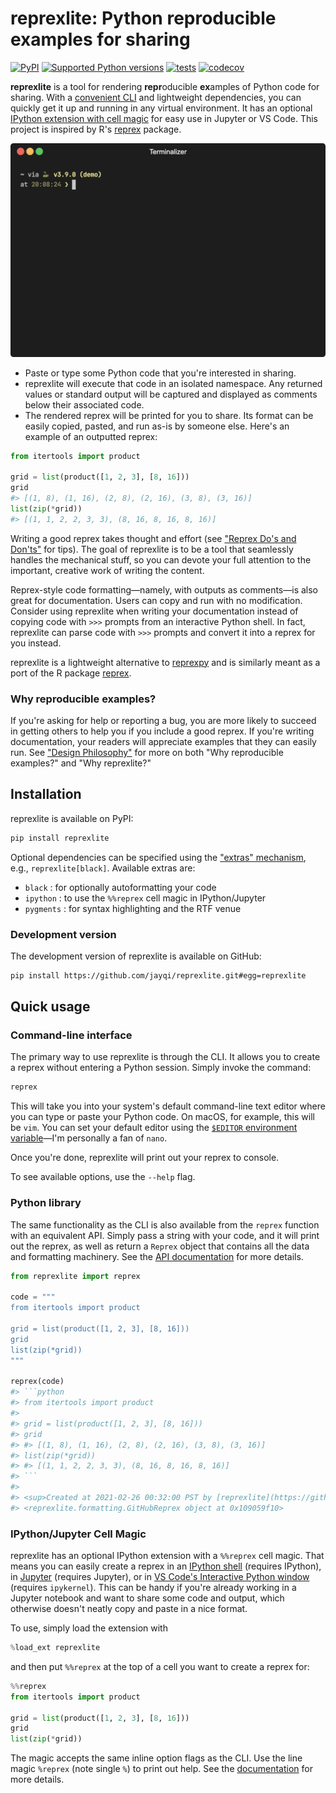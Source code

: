 # reprexlite: Python reproducible examples for sharing

[![PyPI](https://img.shields.io/pypi/v/reprexlite.svg)](https://pypi.org/project/reprexlite/)
[![Supported Python versions](https://img.shields.io/pypi/pyversions/reprexlite)](https://pypi.org/project/reprexlite/)
[![tests](https://github.com/jayqi/reprexlite/workflows/tests/badge.svg?branch=main)](https://github.com/jayqi/reprexlite/actions?query=workflow%3Atests+branch%3Amain)
[![codecov](https://codecov.io/gh/jayqi/reprexlite/branch/main/graph/badge.svg)](https://codecov.io/gh/jayqi/reprexlite)

**reprexlite** is a tool for rendering **repr**oducible **ex**amples of Python code for sharing. With a [convenient CLI](#command-line-interface) and lightweight dependencies, you can quickly get it up and running in any virtual environment. It has an optional [IPython extension with cell magic](#ipythonjupyter-cell-magic) for easy use in Jupyter or VS Code. This project is inspired by R's [reprex](https://reprex.tidyverse.org/) package.

<img src="https://raw.githubusercontent.com/jayqi/reprexlite/main/docs/docs/images/demo.gif" width="640px" />

- Paste or type some Python code that you're interested in sharing.
- reprexlite will execute that code in an isolated namespace. Any returned values or standard output will be captured and displayed as comments below their associated code.
- The rendered reprex will be printed for you to share. Its format can be easily copied, pasted, and run as-is by someone else. Here's an example of an outputted reprex:

```python
from itertools import product

grid = list(product([1, 2, 3], [8, 16]))
grid
#> [(1, 8), (1, 16), (2, 8), (2, 16), (3, 8), (3, 16)]
list(zip(*grid))
#> [(1, 1, 2, 2, 3, 3), (8, 16, 8, 16, 8, 16)]
```

Writing a good reprex takes thought and effort (see ["Reprex Do's and Don'ts"](https://jayqi.github.io/reprexlite/stable/dos-and-donts) for tips). The goal of reprexlite is to be a tool that seamlessly handles the mechanical stuff, so you can devote your full attention to the important, creative work of writing the content.

Reprex-style code formatting—namely, with outputs as comments—is also great for documentation. Users can copy and run with no modification. Consider using reprexlite when writing your documentation instead of copying code with `>>>` prompts from an interactive Python shell. In fact, reprexlite can parse code with `>>>` prompts and convert it into a reprex for you instead.

reprexlite is a lightweight alternative to [reprexpy](https://github.com/crew102/reprexpy) and is similarly meant as a port of the R package [reprex](https://github.com/tidyverse/reprex).

### Why reproducible examples?

If you're asking for help or reporting a bug, you are more likely to succeed in getting others to help you if you include a good reprex. If you're writing documentation, your readers will appreciate examples that they can easily run. See ["Design Philosophy"](https://jayqi.github.io/reprexlite/stable/design-philosophy/) for more on both "Why reproducible examples?" and "Why reprexlite?"

## Installation

reprexlite is available on PyPI:

```bash
pip install reprexlite
```

Optional dependencies can be specified using the ["extras" mechanism](https://packaging.python.org/tutorials/installing-packages/#installing-setuptools-extras), e.g., `reprexlite[black]`. Available extras are:

- `black` : for optionally autoformatting your code
- `ipython` : to use the `%%reprex` cell magic in IPython/Jupyter
- `pygments` : for syntax highlighting and the RTF venue

### Development version

The development version of reprexlite is available on GitHub:

```bash
pip install https://github.com/jayqi/reprexlite.git#egg=reprexlite
```

## Quick usage

### Command-line interface

The primary way to use reprexlite is through the CLI. It allows you to create a reprex without entering a Python session. Simply invoke the command:

```bash
reprex
```

This will take you into your system's default command-line text editor where you can type or paste your Python code. On macOS, for example, this will be `vim`. You can set your default editor using the [`$EDITOR` environment variable](https://askubuntu.com/a/432530)—I'm personally a fan of `nano`.

Once you're done, reprexlite will print out your reprex to console.

To see available options, use the `--help` flag.

### Python library

The same functionality as the CLI is also available from the `reprex` function with an equivalent API. Simply pass a string with your code, and it will print out the reprex, as well as return a `Reprex` object that contains all the data and formatting machinery. See the [API documentation](https://jayqi.github.io/reprexlite/stable/api-reference/reprex/) for more details.

```python
from reprexlite import reprex

code = """
from itertools import product

grid = list(product([1, 2, 3], [8, 16]))
grid
list(zip(*grid))
"""

reprex(code)
#> ```python
#> from itertools import product
#>
#> grid = list(product([1, 2, 3], [8, 16]))
#> grid
#> #> [(1, 8), (1, 16), (2, 8), (2, 16), (3, 8), (3, 16)]
#> list(zip(*grid))
#> #> [(1, 1, 2, 2, 3, 3), (8, 16, 8, 16, 8, 16)]
#> ```
#>
#> <sup>Created at 2021-02-26 00:32:00 PST by [reprexlite](https://github.com/jayqi/reprexlite) v0.3.0</sup>
#> <reprexlite.formatting.GitHubReprex object at 0x109059f10>
```

### IPython/Jupyter Cell Magic

reprexlite has an optional IPython extension with a `%%reprex` cell magic. That means you can easily create a reprex in an [IPython shell](https://ipython.readthedocs.io/en/stable/) (requires IPython), in [Jupyter](https://jupyter.org/) (requires Jupyter), or in [VS Code's Interactive Python window](https://code.visualstudio.com/docs/python/jupyter-support-py) (requires `ipykernel`). This can be handy if you're already working in a Jupyter notebook and want to share some code and output, which otherwise doesn't neatly copy and paste in a nice format.

To use, simply load the extension with

```python
%load_ext reprexlite
```

and then put `%%reprex` at the top of a cell you want to create a reprex for:

```python
%%reprex
from itertools import product

grid = list(product([1, 2, 3], [8, 16]))
grid
list(zip(*grid))
```

The magic accepts the same inline option flags as the CLI. Use the line magic `%reprex` (note single `%`) to print out help. See the [documentation](https://jayqi.github.io/reprexlite/stable/ipython-jupyter-magic/) for more details.
